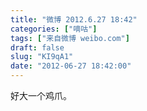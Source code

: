 ```yaml
---
title: "微博 2012.6.27 18:42"
categories: ["嘀咕"]
tags: ["来自微博 weibo.com"]
draft: false
slug: "KI9qA1"
date: "2012-06-27 18:42:00"
---
```


<p>好大一个鸡爪。 ​​​​</p>
